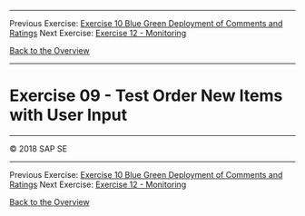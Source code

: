 - - - -
Previous Exercise: [Exercise 10 Blue Green Deployment of Comments and Ratings](../Exercise-10-Blue-Green-Deployment-of-Comments-and-Ratings) Next Exercise: [Exercise 12 - Monitoring](../Exercise-12-Monitoring)

[Back to the Overview](../README.md)
- - - -

# Exercise 09 - Test Order New Items with User Input

- - - -
© 2018 SAP SE
- - - -

Previous Exercise: [Exercise 10 Blue Green Deployment of Comments and Ratings](../Exercise-10-Blue-Green-Deployment-of-Comments-and-Ratings) Next Exercise: [Exercise 12 - Monitoring](../Exercise-12-Monitoring)

[Back to the Overview](../README.md)
